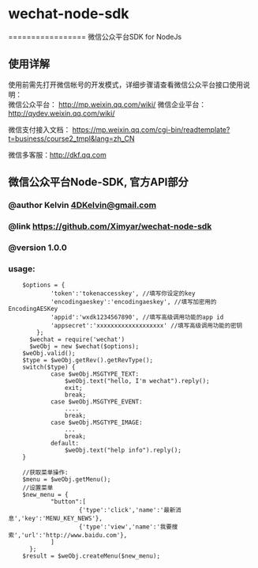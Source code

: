# wechat-node-sdk
=================
微信公众平台SDK for NodeJs

## 使用详解
使用前需先打开微信帐号的开发模式，详细步骤请查看微信公众平台接口使用说明：  
微信公众平台： http://mp.weixin.qq.com/wiki/
微信企业平台： http://qydev.weixin.qq.com/wiki/

微信支付接入文档：
https://mp.weixin.qq.com/cgi-bin/readtemplate?t=business/course2_tmpl&lang=zh_CN

微信多客服：http://dkf.qq.com


##	微信公众平台Node-SDK, 官方API部分
###  @author  Kelvin <4DKelvin@gmail.com>
###  @link https://github.com/Ximyar/wechat-node-sdk
###  @version 1.0.0
###  usage:

```
    $options = {
 			'token':'tokenaccesskey', //填写你设定的key
 			'encodingaeskey':'encodingaeskey', //填写加密用的EncodingAESKey
 			'appid':'wxdk1234567890', //填写高级调用功能的app id
 			'appsecret':'xxxxxxxxxxxxxxxxxxx' //填写高级调用功能的密钥
 		};
 	  $wechat = require('wechat')
 	  $weObj = new $wechat($options);
    $weObj.valid();
    $type = $weObj.getRev().getRevType();
    switch($type) {
    		case $weObj.MSGTYPE_TEXT:
    			$weObj.text("hello, I'm wechat").reply();
    			exit;
    			break;
    		case $weObj.MSGTYPE_EVENT:
    			....
    			break;
    		case $weObj.MSGTYPE_IMAGE:
    			...
    			break;
    		default:
    			$weObj.text("help info").reply();
    }
 
    //获取菜单操作:
    $menu = $weObj.getMenu();
    //设置菜单
    $new_menu = {
    		"button":[
    				{'type':'click','name':'最新消息','key':'MENU_KEY_NEWS'},
    				{'type':'view','name':'我要搜索','url':'http://www.baidu.com'},
    		]
   	  };
    $result = $weObj.createMenu($new_menu);
 ```